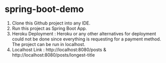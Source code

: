 # spring-boot-demo

1. Clone this Github project into any IDE.
2. Run this project as Spring Boot App.
3. Heroku Deployment : Heroku or any other alternatives for deployment could not be done since everything is requesting for a payment method. The project can be run in localhost.
4. Localhost Link : http://localhost:8080/posts & http://localhost:8080/posts/longest-title

